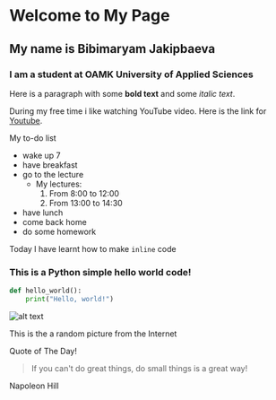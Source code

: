 # Welcome to My Page

## My name is Bibimaryam Jakipbaeva
### I am a student at OAMK University of Applied Sciences 

Here is a paragraph with some **bold text** and some *italic text*.


 During my free time i like watching YouTube video. Here is the link for [Youtube](https://www.youtube.com/).

My to-do list
- wake up 7
- have breakfast
- go to the lecture
  -  My lectures:
     1. From 8:00 to 12:00
     2. From 13:00 to 14:30
- have lunch
- come back home
- do some homework

Today I have learnt how to make `inline` code 
### This is a Python simple hello world code!

```python
def hello_world():
    print("Hello, world!")
```

![alt text](http://picsum.photos/200/250)

This is the a random picture from the Internet

 Quote of The Day!
 > If you can't do great things, do small things is a great way!

Napoleon Hill


